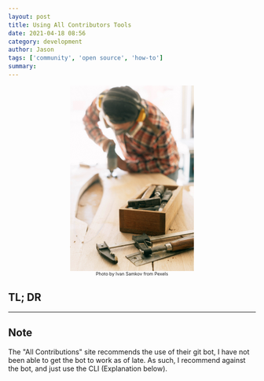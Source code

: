 ```yaml
---
layout: post
title: Using All Contributors Tools
date: 2021-04-18 08:56
category: development
author: Jason
tags: ['community', 'open source', 'how-to']
summary: 
---
```


<div style="display: flex; align-items: center; justify-content: center;">
    <img src="../assets/img/posts/all-contributor/pexels-ivan-samkov-4491841.jpg" alt="Person on far away clif" style="width: 50%">
</div>
<div style="display: flex; align-items: center; justify-content: center;">
    <div style="font-size: xx-small">Photo by Ivan Samkov from Pexels</div>
</div>

## TL; DR

----


## Note

The "All Contributions" site recommends the use of their git bot, I have not been able to get the bot to work as of late. As such, I recommend against the bot, and just use the CLI (Explanation below).

